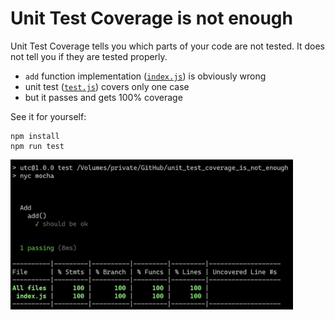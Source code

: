 # Unit Test Coverage is not enough

Unit Test Coverage tells you which parts of your code are not tested. It does not tell you if they are tested properly.

- `add` function implementation ([`index.js`](index.js)) is obviously wrong
- unit test ([`test.js`](test/test.js)) covers only one case
- but it passes and gets 100% coverage

See it for yourself:

```
npm install
npm run test
```

<img height="240" src="utc.jpg">
